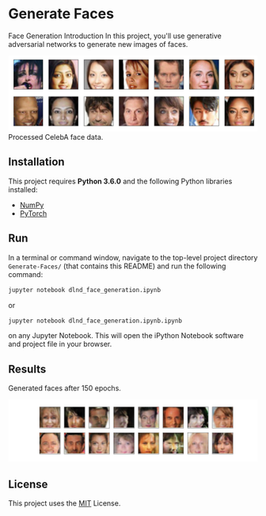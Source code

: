 # Generate Faces

Face Generation
Introduction
In this project, you'll use generative adversarial networks to generate new images of faces.

![](assets/processed_face_data.png)
Processed CelebA face data.

## Installation
This project requires **Python 3.6.0** and the following Python libraries installed:
- [NumPy](http://www.numpy.org/)
- [PyTorch](https://pytorch.org/)

## Run
In a terminal or command window, navigate to the top-level project directory `Generate-Faces/` (that contains this README) and run the following command:

```bash
jupyter notebook dlnd_face_generation.ipynb
```

or
```bash
jupyter notebook dlnd_face_generation.ipynb.ipynb
```

on any Jupyter Notebook.
This will open the iPython Notebook software and project file in your browser.

## Results

Generated faces after 150 epochs.

![](assets/results_with_30_epochs.jpg)

## License
This project uses the [MIT](https://choosealicense.com/licenses/mit/) License.